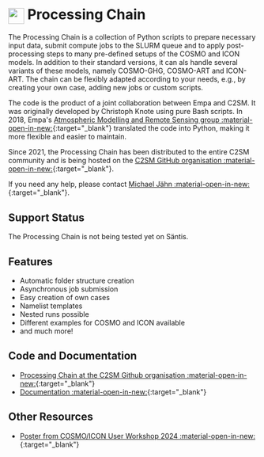 
# <img src="https://polybox.ethz.ch/index.php/s/yc3zMmoXKyI2rJm/download" width="32" valign="middle"/> Processing Chain

The Processing Chain is a collection of Python scripts to prepare necessary input data, submit compute jobs to the SLURM queue
and to apply post-processing steps to many pre-defined setups of the COSMO and ICON models. 
In addition to their standard versions, it can als handle several variants of these models, namely COSMO-GHG, COSMO-ART and ICON-ART.
The chain can be flexibly adapted according to your needs, e.g., by creating your own case, adding new jobs or custom scripts.

The code is the product of a joint collaboration between Empa and C2SM. 
It was originally developed by Christoph Knote using pure Bash scripts.
In 2018, Empa's [Atmospheric Modelling and Remote Sensing group :material-open-in-new:](https://www.empa.ch/web/s503/modelling-remote-sensing){:target="_blank"} translated the code into Python,
making it more flexible and easier to maintain.

Since 2021, the Processing Chain has been distributed to the entire C2SM
community and is being hosted on the [C2SM GitHub organisation :material-open-in-new:](https://github.com/C2SM/processing-chain/){:target="_blank"}. 

If you need any help, please contact [Michael Jähn :material-open-in-new:](https://c2sm.ethz.ch/the-center/people/person-detail.html?persid=286091){:target="_blank"}.

## Support Status

The Processing Chain is not being tested yet on Säntis.

## Features

- Automatic folder structure creation
- Asynchronous job submission
- Easy creation of own cases
- Namelist templates
- Nested runs possible
- Different examples for COSMO and ICON available
- and much more!

## Code and Documentation

* [Processing Chain at the C2SM Github organisation :material-open-in-new:](https://github.com/C2SM/processing-chain){:target="_blank"}
* [Documentation :material-open-in-new:](https://c2sm.github.io/processing-chain/latest/){:target="_blank"}

## Other Resources

* [Poster from COSMO/ICON User Workshop 2024 :material-open-in-new:](https://polybox.ethz.ch/index.php/s/jBFHhdW8VvIrlPW){:target="_blank"}
